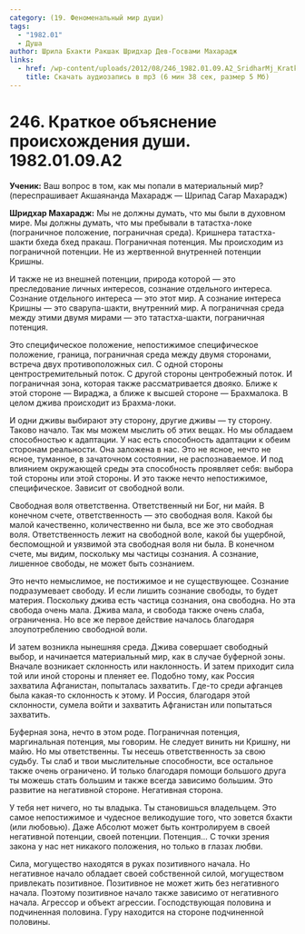 ```yaml
---
category: (19. Феноменальный мир души)
tags:
  - "1982.01"
  - Душа
author: Шрила Бхакти Ракшак Шридхар Дев-Госвами Махарадж
links:
  - href: /wp-content/uploads/2012/08/246_1982.01.09.A2_SridharMj_Kratkoe_obyasnenie_proishojdeniya_dushi.mp3
    title: Скачать аудиозапись в mp3 (6 мин 38 сек, размер 5 Мб)
---
```


# 246. Краткое объяснение происхождения души. 1982.01.09.A2

**Ученик:** Ваш вопрос в том, как мы попали в материальный мир? (переспрашивает Акшаянанда Махарадж — Шрипад Сагар Махарадж)

**Шридхар Махарадж:** Мы не должны думать, что мы были в духовном мире. Мы должны думать, что мы пребывали в татастха-локе (пограничное положение, пограничная среда). Кришнера татастха-шакти бхеда бхед пракаш. Пограничная потенция. Мы происходим из пограничной потенции. Не из жертвенной внутренней потенции Кришны.

И также не из внешней потенции, природа которой — это преследование личных интересов, сознание отдельного интереса. Сознание отдельного интереса — это этот мир. А сознание интереса Кришны — это сварупа-шакти, внутренний мир. А пограничная среда между этими двумя мирами — это татастха-шакти, пограничная потенция.

Это специфическое положение, непостижимое специфическое положение, граница, пограничная среда между двумя сторонами, встреча двух противоположных сил. С одной стороны центростремительный поток. С другой стороны центробежный поток. И пограничная зона, которая также рассматривается двояко. Ближе к этой стороне — Вираджа, а ближе к высшей стороне — Брахмалока. В целом джива происходит из Брахма-локи.

И одни дживы выбирают эту сторону, другие дживы — ту сторону. Таково начало. Так мы можем мыслить об этих вещах. Но мы обладаем способностью к адаптации. У нас есть способность адаптации к обеим сторонам реальности. Она заложена в нас. Это не ясное, нечто не ясное, туманное, в зачаточном состоянии, не распознаваемое. И под влиянием окружающей среды эта способность проявляет себя: выбора той стороны или этой стороны. И это также нечто непостижимое, специфическое. Зависит от свободной воли.

Свободная воля ответственна. Ответственный ни Бог, ни майя. В конечном счете, ответственность — это свободная воля. Какой бы малой качественно, количественно ни была, все же это свободная воля. Ответственность лежит на свободной воле, какой бы ущербной, беспомощной и уязвимой эта свободная воля ни была. В конечном счете, мы видим, поскольку мы частицы сознания. А сознание, лишенное свободы, не может быть сознанием.

Это нечто немыслимое, не постижимое и не существующее. Сознание подразумевает свободу. И если лишить сознание свободы, то будет материя. Поскольку джива есть частица сознания, она свободна. Но эта свобода очень мала. Джива мала, и свобода также очень слаба, ограниченна. Но все же первое действие началось благодаря злоупотреблению свободной воли.

И затем возникла нынешняя среда. Джива совершает свободный выбор, и начинается материальный мир, как в случае буферной зоны. Вначале возникает склонность или наклонность. И затем приходит сила той или иной стороны и пленяет ее. Подобно тому, как Россия захватила Афганистан, попыталась захватить. Где-то среди афганцев была какая-то склонность к этому. И Россия, благодаря этой склонности, сумела войти и захватить Афганистан или попытаться захватить.

Буферная зона, нечто в этом роде. Пограничная потенция, маргинальная потенция, мы говорим. Не следует винить ни Кришну, ни майю. Но мы ответственны. Ты несешь ответственность за свою судьбу. Ты слаб и твои мыслительные способности, все остальное также очень ограничено. И только благодаря помощи большого друга ты можешь стать большим и также всегда зависимо большим. Это развитие на негативной стороне. Негативная сторона.

У тебя нет ничего, но ты владыка. Ты становишься владельцем. Это самое непостижимое и чудесное великодушие того, что зовется бхакти (или любовью). Даже Абсолют может быть контролируем в своей негативной потенции, своей потенции. Потенция… С точки зрения закона у нас нет никакого положения, но только в глазах любви.

Сила, могущество находятся в руках позитивного начала. Но негативное начало обладает своей собственной силой, могуществом привлекать позитивное. Позитивное не может жить без негативного начала. Поэтому позитивное начало также зависимо от негативного начала. Агрессор и объект агрессии. Господствующая половина и подчиненная половина. Гуру находится на стороне подчиненной половины.

